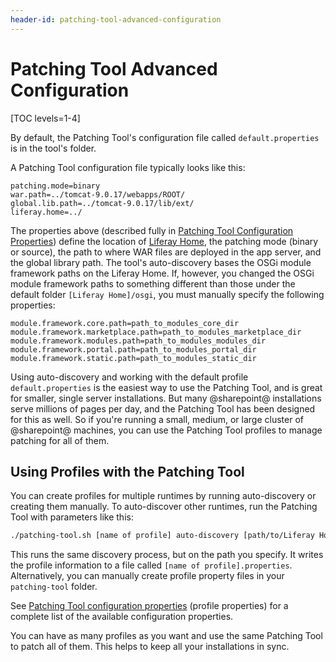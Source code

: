 ```yaml
---
header-id: patching-tool-advanced-configuration
---
```


# Patching Tool Advanced Configuration

[TOC levels=1-4]

By default, the Patching Tool's configuration file called `default.properties`
is in the tool's folder.

A Patching Tool configuration file typically looks like this:

```properties
patching.mode=binary
war.path=../tomcat-9.0.17/webapps/ROOT/
global.lib.path=../tomcat-9.0.17/lib/ext/
liferay.home=../
```

The properties above (described fully in [Patching Tool Configuration Properties](/docs/7-2/deploy/-/knowledge_base/d/patching-tool-configuration-properties)) 
define the location of
[Liferay Home](/docs/7-2/deploy/-/knowledge_base/d/liferay-home),
the patching mode (binary or source), the path to where WAR files are deployed
in the app server, and the global library path. The tool's auto-discovery bases
the OSGi module framework paths on the Liferay Home. If, however, you changed
the OSGi module framework paths to something different than those under the
default folder `[Liferay Home]/osgi`, you must manually specify the following
properties: 

```properties
module.framework.core.path=path_to_modules_core_dir
module.framework.marketplace.path=path_to_modules_marketplace_dir
module.framework.modules.path=path_to_modules_modules_dir
module.framework.portal.path=path_to_modules_portal_dir
module.framework.static.path=path_to_modules_static_dir
```

Using auto-discovery and working with the default profile `default.properties`
is the easiest way to use the Patching Tool, and is great for smaller, single
server installations. But many @sharepoint@ installations serve millions of pages
per day, and the Patching Tool has been designed for this as well. So if you're
running a small, medium, or large cluster of @sharepoint@ machines, you can use the
Patching Tool profiles to manage patching for all of them. 

## Using Profiles with the Patching Tool

You can create profiles for multiple runtimes by running auto-discovery or
creating them manually. To auto-discover other runtimes, run the Patching Tool
with parameters like this: 

```bash
./patching-tool.sh [name of profile] auto-discovery [path/to/Liferay Home]
```

This runs the same discovery process, but on the path you specify. It writes the
profile information to a file called `[name of profile].properties`.
Alternatively, you can manually create profile property files in your
`patching-tool` folder. 

See [Patching Tool configuration properties](/docs/7-2/deploy/-/knowledge_base/d/patching-tool-configuration-properties) 
(profile properties) for a complete list of the available configuration 
properties. 

You can have as many profiles as you want and use the same Patching Tool to
patch all of them. This helps to keep all your installations in sync.
